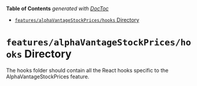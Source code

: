 <!-- START doctoc generated TOC please keep comment here to allow auto update -->
<!-- DON'T EDIT THIS SECTION, INSTEAD RE-RUN doctoc TO UPDATE -->

**Table of Contents** _generated with [DocToc](https://github.com/thlorenz/doctoc)_

- [`features/alphaVantageStockPrices/hooks` Directory](#featuresalphavantagestockpriceshooks-directory)

<!-- END doctoc generated TOC please keep comment here to allow auto update -->

# `features/alphaVantageStockPrices/hooks` Directory

The hooks folder should contain all the React hooks specific to the AlphaVantageStockPrices feature.

